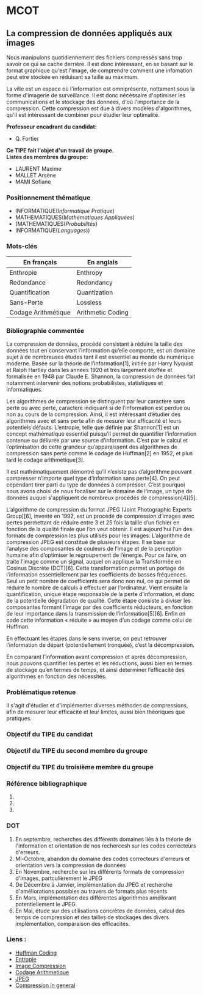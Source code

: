 # MCOT

## La compression de données appliqués aux images

Nous manipulons quotidiennement des fichiers compressés sans trop savoir ce qui se cache derrière. Il est donc intéressant, en se basant sur le format graphique qu'est l'image, de comprendre comment une infomation peut etre stockée en réduisant sa taille au maximum.

La ville est un espace où l'information est omniprésente, nottament sous la forme d'imagerie de surveillance. Il est donc nécéssaire d'optimiser les communications et le stockage des données, d'où l'importance de la compression. Cette compression est due à divers modèles d'algorithmes, qu'il est intéressant de combiner pour étudier leur optimalité.

**Professeur encadrant du candidat:**

 - Q. Fortier

**Ce TIPE fait l'objet d'un travail de groupe.**  
**Listes des membres du groupe:** 

 - LAURENT Maxime
 - MALLET Arsène
 - MAMI Sofiane

 ### Positionnement thématique

- INFORMATIQUE(*Informatique Pratique*)
- MATHEMATIQUES(*Mathématiques Appliquées*)
- (MATHEMATIQUES(*Probabilités*)
- INFORMATIQUE(*Languages*))

 ### Mots-clés

| En français  | En anglais   |
| ------- | -------- |
| Enthropie   | Enthropy    |
| Redondance   | Redondancy    |
| Quantification   | Quantization    |
| Sans-Perte   | Lossless   |
| Codage Arithmétique   |  Arithmetic Coding   |

### Bibliographie commentée

La compression de données, procédé consistant à réduire la taille des données tout en conservant l’information qu’elle comporte, est un domaine sujet à de nombreuses études tant il est essentiel au monde du numérique moderne. Basée sur la théorie de l’information[1], initiée par Harry Nyquist et Ralph Hartley dans les années 1920 et très largement étoffée et formalisée en 1948 par Claude E. Shannon, la compression de données fait notamment intervenir des notions probabilistes, statistiques et informatiques.

Les algorithmes de compression se distinguent par leur caractère sans perte ou avec perte, caractère indiquant si de l’information est perdue ou non au cours de la compression. Ainsi, il est intéressant d’étudier des algorithmes avec et sans perte afin de mesurer leur efficacité et leurs potentiels défauts. L’entropie, telle que définie par Shannon[1] est un concept mathématique essentiel puisqu’il permet de quantifier l’information contenue ou délivrée par une source d’information. C’est par le calcul et l’optimisation de cette grandeur qu’apparaissent des algorithmes de compression sans perte comme le codage de Huffman[2] en 1952, et plus tard le codage arithmétique[3].

Il est mathématiquement démontré qu’il n’existe pas d’algorithme pouvant compresser n’importe quel type d’information sans perte[4]. On peut cependant tirer parti du type de données à compresser. C’est pourquoi nous avons choisi de nous focaliser sur le domaine de l’image, un type de données auquel s'appliquent de nombreux procédés de compression[4][5].

L’algorithme de compression du format JPEG (Joint Photographic Experts Group)[6], inventé en 1992, est un procédé de compression d’images avec pertes permettant de réduire entre 3 et 25 fois la taille d’un fichier en fonction de la qualité finale que l’on veut obtenir. Il est aujourd’hui l’un des formats de compression les plus utilisés pour les images.
L’algorithme de compression JPEG est constitué de plusieurs étapes.
Il se base sur l’analyse des composantes de couleurs de l’image et de la perception humaine afin d’optimiser le regroupement de l’énergie. Pour ce faire, on traite l’image comme un signal, auquel on applique la Transformée en Cosinus Discrète (DCT)[6]. Cette transformation permet un portage de l’information essentiellement par les coefficients de basses fréquences. Seul un petit nombre de coefficients sera donc non nul, ce qui permet de réduire le nombre de calculs à effectuer par l’ordinateur.
Vient ensuite la quantification, unique étape responsable de la perte d’information, et donc de la potentielle dégradation de qualité. Cette étape consiste à diviser les composantes formant l’image par des coefficients réducteurs, en fonction de leur importance dans la transmission de l’information[5][6]. Enfin on code cette information « réduite » au moyen d’un codage comme celui de Huffman.

En effectuant les étapes dans le sens inverse, on peut retrouver l’information de départ (potentiellement tronquée), c’est la décompression.

En comparant l’information avant compression et après décompression, nous pouvons quantifier les pertes et les réductions, aussi bien en termes de stockage qu’en termes de temps, et ainsi déterminer l’efficacité des algorithmes en fonction des nécessités.

### Problématique retenue

Il s'agit d'étudier et d'implémenter diverses méthodes de compressions, afin de mesurer leur efficacité et leur limites, aussi bien théoriques que pratiques.

### Objectif du TIPE du candidat


### Objectif du TIPE du second membre du groupe

### Objectif du TIPE du troisième membre du groupe


### Référence bibliographique
1. 
2. 
3. 

### DOT

1. En septembre, recherches des différents domaines liés à la théorie de l'information et orientation de nos rechercesh sur les codes correcteurs d'erreurs.
2. Mi-Octobre, abandon du domaine des codes correcteurs d'erreurs et orientation vers la compression de données
3. En Novembre, recherche sur les différents formats de compression d'images, partculièrement le JPEG
4. De Décembre à Janvier, implémentation du JPEG et recherche d'améliorations possibles au travers de formats plus récents
5. En Mars, implémentation des différentes algorithmes améliorant potentiellement le JPEG.
6. En Mai, étude sur des utilisations concrètes de données, calcul des temps de compression et des tailles de stockages des divers implémentation, comparaison des efficacités. 



### Liens : 

- [Huffman Coding](http://compression.ru/download/articles/huff/huffman_1952_minimum-redundancy-codes.pdf)
- [Entropie](https://people.math.harvard.edu/~ctm/home/text/others/shannon/entropy/entropy.pdf)
- [Image Compression](https://www.w3.org/Graphics/JPEG/itu-t81.pdf)
- [Codage Arithmetique](https://arxiv.org/pdf/0705.2938.pdf)
- [JPEG](https://pi.math.cornell.edu/~web6140/Wallace_1992.pdf)
- [Compression in general](http://mattmahoney.net/dc/dce.html#Section_6)

 
